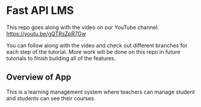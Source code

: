 # Fast API LMS

This repo goes along with the video on our YouTube channel: https://youtu.be/gQTRsZpR7Gw

You can follow along with the video and check out different branches for each step of the tutorial. More work will be done on this repo in future tutorials to finish building all of the features.

## Overview of App

This is a learning management system where teachers can manage student and students can see their courses.



